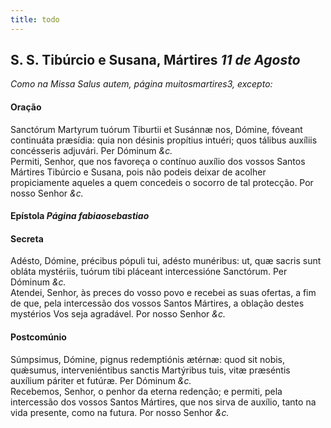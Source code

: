 ```yaml
---
title: todo
---
```

<h2 class="text-center">S. S. Tibúrcio e Susana, Mártires <em>11 de Agosto</em></h2>

<em>Como na Missa Salus autem, página muitosmartires3, excepto:</em>

<h4 class="text-center">Oração</h4>
<div class="container-fluid">
<div class="row">
<div class="dropcap text-justify">
Sanctórum Martyrum tuórum Tiburtii et Susánnæ nos, Dómine, fóveant continuáta præsídia: quia non désinis propítius intuéri; quos tálibus auxíliis concésseris adjuvári. Per Dóminum <em>&c.</em>
</div>
<div class="dropcap text-justify">
Permiti, Senhor, que nos favoreça o contínuo auxílio dos vossos Santos Mártires Tibúrcio e Susana, pois não podeis deixar de acolher propiciamente aqueles a quem concedeis o socorro de tal protecção. Por nosso Senhor <em>&c.</em>
</div>
</div>
</div>

<h4 class="text-center">Epístola <em>Página fabiaosebastiao</em></h4>

<h4 class="text-center">Secreta</h4>
<div class="container-fluid">
<div class="row">
<div class="dropcap text-justify">
Adésto, Dómine, précibus pópuli tui, adésto munéribus: ut, quæ sacris sunt obláta mystériis, tuórum tibi pláceant intercessióne Sanctórum. Per Dóminum <em>&c.</em>
</div>
<div class="dropcap text-justify">
Atendei, Senhor, às preces do vosso povo e recebei as suas ofertas, a fim de que, pela intercessão dos vossos Santos Mártires, a oblação destes mystérios Vos seja agradável. Por nosso Senhor <em>&c.</em>
</div>
</div>
</div>

<h4 class="text-center">Postcomúnio</h4>
<div class="container-fluid">
<div class="row">
<div class="dropcap text-justify">
Súmpsimus, Dómine, pignus redemptiónis ætérnæ: quod sit nobis, quǽsumus, interveniéntibus sanctis Martýribus tuis, vitæ præséntis auxílium páriter et futúræ. Per Dóminum <em>&c.</em>
</div>
<div class="dropcap text-justify">
Recebemos, Senhor, o penhor da eterna redenção; e permiti, pela intercessão dos vossos Santos Mártires, que nos sirva de auxílio, tanto na vida presente, como na futura. Por nosso Senhor <em>&c.</em>
</div>
</div>
</div>
